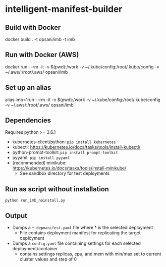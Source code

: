 # intelligent-manifest-builder

## Build with Docker

docker build . -t opsani/imb -t imb

## Run with Docker (AWS)

docker run --rm -it -v $(pwd):/work -v ~/.kube/config:/root/.kube/config -v ~/.aws/:/root/.aws/ opsani/imb

## Set up an alias

alias imb='run --rm -it -v \$(pwd):/work -v ~/.kube/config:/root/.kube/config -v ~/.aws/:/root/.aws/ opsani/imb'

## Dependencies

Requires python >= 3.6.1

- kubernetes-client/python: `pip install kubernetes`
- kubectl: <https://kubernetes.io/docs/tasks/tools/install-kubectl/>
- python-prompt-toolkit: `pip install prompt-toolkit`
- pyyaml: `pip install pyyaml`
- (recommended) minikube: <https://kubernetes.io/docs/tasks/tools/install-minikube/>
  - See sandbox directory for test deployments

## Run as script without installation

`python run_imb_noinstall.py`

## Output

- Dumps a `*-depmanifest.yaml` file where * is the selected deployment
  - File contains deployment manifest for replicating the target deployment
- Dumps a `config.yaml` file containing settings for each selected deployment/container
  - contains settings replicas, cpu, and mem with min/max set to current cluster values and step of 0
